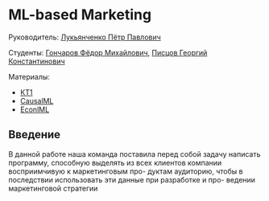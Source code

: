 # ML-based Marketing

Руководитель: [Лукьянченко Пётр Павлович](https://www.hse.ru/staff/lukianchenko)

Студенты: [Гончаров Фёдор Михайлович](http://t.me/fmgoncharov), [Писцов Георгий Константинович](http://t.me/GoshaNice)

Материалы:
- [КТ1](https://drive.google.com/file/d/1X9sN0MSib5yEGM-PElc6Y33UsGcLC2Nz/view?usp=share_link)
- [CausalML](https://github.com/uber/causalml)
- [EconlML](https://github.com/py-why/EconML)

## Введение

В данной работе наша команда поставила перед собой задачу написать программу,
способную выделять из всех клиентов компании восприимчивую к маркетинговым про-
дуктам аудиторию, чтобы в последствии использовать эти данные при разработке и про-
ведении маркетинговой стратегии
